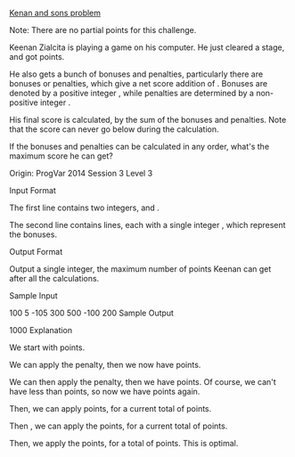 
[Kenan and sons problem](https://www.hackerrank.com/contests/basics-of-problem-solving/challenges/keenan-and-sums/problem)

Note: There are no partial points for this challenge.

Keenan Zialcita is playing a game on his computer. He just cleared a stage, and got  points.

He also gets a bunch of bonuses and penalties, particularly there are  bonuses or penalties, which give a net score addition of . Bonuses are denoted by a positive integer , while penalties are determined by a non-positive integer .

His final score is calculated, by the sum of the bonuses and penalties. Note that the score can never go below  during the calculation.

If the bonuses and penalties can be calculated in any order, what's the maximum score he can get?

Origin:
ProgVar 2014 Session 3 Level 3

Input Format

The first line contains two integers,  and  .

The second line contains  lines, each with a single integer , which represent the bonuses. 

Output Format

Output a single integer, the maximum number of points Keenan can get after all the calculations.

Sample Input

100 5
-105
300
500
-100
200
Sample Output

1000
Explanation

We start with  points.

We can apply the  penalty, then we now have  points.

We can then apply the  penalty, then we have  points. Of course, we can't have less than  points, so now we have  points again.

Then, we can apply  points, for a current total of  points.

Then , we can apply the  points, for a current total of  points.

Then, we apply the  points, for a total of  points. This is optimal.
